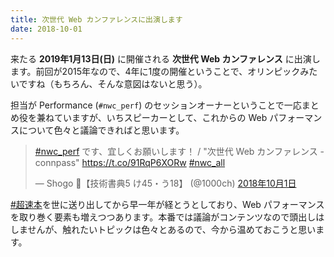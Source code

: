 ```yaml
---
title: 次世代 Web カンファレンスに出演します
date: 2018-10-01
---
```


来たる **2019年1月13日(日)** に開催される **次世代 Web カンファレンス** に出演します。前回が2015年なので、4年に1度の開催ということで、オリンピックみたいですね（もちろん、そんな意図はないと思う）。

担当が Performance (`#nwc_perf`) のセッションオーナーということで一応まとめ役を兼ねていますが、いちスピーカーとして、これからの Web パフォーマンスについて色々と議論できればと思います。

<blockquote class="twitter-tweet" data-lang="ja"><p lang="ja" dir="ltr"><a href="https://twitter.com/hashtag/nwc_perf?src=hash&amp;ref_src=twsrc%5Etfw">#nwc_perf</a> です、宜しくお願いします！ / &quot;次世代 Web カンファレンス - connpass&quot; <a href="https://t.co/91RqP6XORw">https://t.co/91RqP6XORw</a> <a href="https://twitter.com/hashtag/nwc_all?src=hash&amp;ref_src=twsrc%5Etfw">#nwc_all</a></p>&mdash; Shogo 🍵【技術書典5 け45・う18】 (@1000ch) <a href="https://twitter.com/1000ch/status/1046751535827365888?ref_src=twsrc%5Etfw">2018年10月1日</a></blockquote>

[#超速本](https://webperf.guide)を世に送り出してから早一年が経とうとしており、Web パフォーマンスを取り巻く要素も増えつつあります。本番では議論がコンテンツなので頭出しはしませんが、触れたいトピックは色々とあるので、今から温めておこうと思います。

